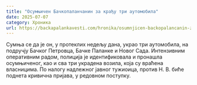 ```yaml
---
title: "Осумњичен Бачкопаланчанин за крађу три аутомобила"
date: 2025-07-07
category: Хроника
url: https://backapalankavesti.com/hronika/osumnjicen-backopalancanin-za-kradju-tri-automobila/
---
```


Сумња се да је он, у протеклих недељу дана, украо три аутомобила, на подручју Бачког Петровца, Бачке Паланке и Новог Сада. Интензивним оперативним радом, полиција је идентификовала и пронашла осумњиченог, као и сва три украдена возила, која су враћена власницима. По налогу надлежног јавног тужиоица, против Н. В. биће поднета кривична пријава, у редовном поступку.
